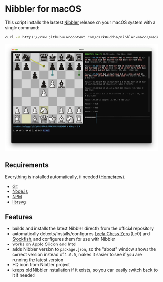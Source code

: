 # Nibbler for macOS

This script installs the lastest [Nibbler](https://github.com/rooklift/nibbler) release on your macOS system with a single command:

```bash
curl -s https://raw.githubusercontent.com/darkBuddha/nibbler-macos/main/install_nibbler_macos.sh | bash
```

![Nibbler Screenshot](nibbler.png)

## Requirements

Everything is installed automatically, if needed ([Homebrew](https://brew.sh/)).

* [Git](https://git-scm.com/)
* [Node.js](https://nodejs.org/)
* [NPM](https://www.npmjs.com/)
* [librsvg](https://wiki.gnome.org/Projects/LibRsvg)

## Features

* builds and installs the latest Nibbler directly from the official repository
* automatically detects/installs/configures [Leela Chess Zero](https://lczero.org/) (Lc0) and [Stockfish](https://stockfishchess.org/), and configures them for use with Nibbler
* works on Apple Silicon and Intel
* adds Nibbler version to `package.json`, so the "about" window shows the correct version instead of `1.0.0`, makes it easier to see if you are running the latest version
* HQ icon from Nibbler project
* keeps old Nibbler installation if it exists, so you can easily switch back to it if needed
